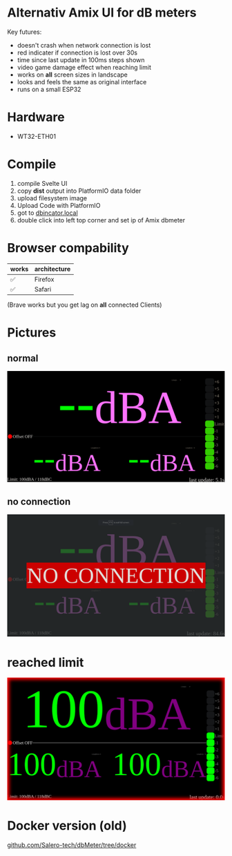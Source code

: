 # Alternativ Amix UI for dB meters 

Key futures:
 - doesn't crash when network connection is lost
 - red indicater if connection is lost over 30s
 - time since last update in 100ms steps shown
 - video game damage effect when reaching limit
 - works on **all** screen sizes in landscape
 - looks and feels the same as original interface
 - runs on a small ESP32

# Hardware
 - WT32-ETH01

# Compile
1. compile Svelte UI
2. copy **dist** output into PlatformIO data folder
3. upload filesystem image
4. Upload Code with PlatformIO
5. got to [dbincator.local](http://dbintor.local/)
6. double click into left top corner and set ip of Amix dbmeter

# Browser compability
|works|architecture|
|--|--|
|✅ |Firefox|
|✅ |Safari|

(Brave works but you get lag on **all** connected Clients)

# Pictures
## normal
![normal view](pictures/normal.png)

## no connection
![no connection view](pictures/no%20connection.png)

# reached limit
![damage effect](pictures/damage.png)

# Docker version (old)
[github.com/Salero-tech/dbMeter/tree/docker](https://github.com/Salero-tech/dbMeter/tree/docker)
